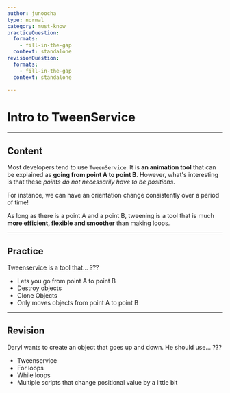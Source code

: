 ```yaml
---
author: junoocha
type: normal
category: must-know
practiceQuestion:
  formats:
    - fill-in-the-gap
  context: standalone
revisionQuestion:
  formats:
    - fill-in-the-gap
  context: standalone

---
```


# Intro to TweenService
---

## Content

Most developers tend to use `TweenService`. It is **an animation tool** that can be explained as **going from point A to point B**. However, what's interesting is that these *points do not necessarily have to be positions*. 

For instance, we can have an orientation change consistently over a period of time!

As long as there is a point A and a point B, tweening is a tool that is much **more efficient, flexible and smoother** than making loops.

---

## Practice

Tweenservice is a tool that... ???

- Lets you go from point A to point B
- Destroy objects
- Clone Objects
- Only moves objects from point A to point B

---

## Revision

Daryl wants to create an object that goes up and down. He should use... ???

- Tweenservice
- For loops
- While loops
- Multiple scripts that change positional value by a little bit